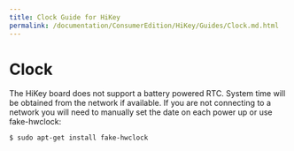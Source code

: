 ```yaml
---
title: Clock Guide for HiKey
permalink: /documentation/ConsumerEdition/HiKey/Guides/Clock.md.html
---
```

# Clock

The HiKey board does not support a battery powered RTC. System time will be obtained from the network if available. If you are not connecting to a network you will need to manually set the date on each power up or use fake-hwclock:
```
$ sudo apt-get install fake-hwclock
```
